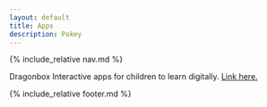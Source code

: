 ```yaml
---
layout: default
title: Apps
description: Pokey
---
```


{% include_relative nav.md %}

Dragonbox
Interactive apps for children to learn digitally. [Link here.](https://dragonbox.com/?fbclid=IwAR1f1PQUQl1SkkmOLGZo6ql6tK3kreUg4V_ItuxCpfdC23BGrPZncTDdDpU)

{% include_relative footer.md %}
